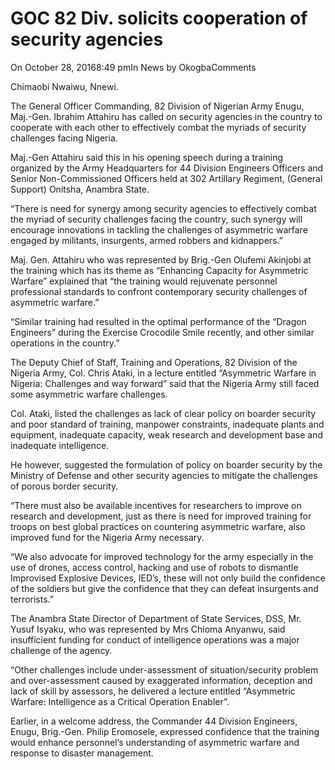 # GOC 82 Div. solicits cooperation of security agencies

On October 28, 20168:49 pmIn News by OkogbaComments

Chimaobi Nwaiwu, Nnewi.

The General Officer Commanding, 82 Division of Nigerian Army Enugu, Maj.-Gen. Ibrahim Attahiru has called on security agencies in the country to cooperate with each other to effectively combat the myriads of security challenges facing Nigeria.

Maj.-Gen Attahiru said this in his opening speech during a training organized by the Army Headquarters for 44 Division Engineers Officers and Senior Non-Commissioned Officers held at 302 Artillary Regiment, \(General Support\) Onitsha, Anambra State.

“There is need for synergy among security agencies to effectively combat the myriad of security challenges facing the country, such synergy will encourage innovations in tackling the challenges of asymmetric warfare engaged by militants, insurgents, armed robbers and kidnappers.”

Maj. Gen. Attahiru who was represented by Brig.-Gen Olufemi Akinjobi at the training which has its theme as “Enhancing Capacity for Asymmetric Warfare” explained that “the training would rejuvenate personnel professional standards to confront contemporary security challenges of asymmetric warfare.”

“Similar training had resulted in the optimal performance of the “Dragon Engineers” during the Exercise Crocodile Smile recently, and other similar operations in the country.”

The Deputy Chief of Staff, Training and Operations, 82 Division of the Nigeria Army, Col. Chris Ataki, in a lecture entitled “Asymmetric Warfare in Nigeria: Challenges and way forward” said that the Nigeria Army still faced some asymmetric warfare challenges.

Col. Ataki, listed the challenges as lack of clear policy on boarder security and poor standard of training, manpower constraints, inadequate plants and equipment, inadequate capacity, weak research and development base and inadequate intelligence.

He however, suggested the formulation of policy on boarder security by the Ministry of Defense and other security agencies to mitigate the challenges of porous border security.

“There must also be available incentives for researchers to improve on research and development, just as there is need for improved training for troops on best global practices on countering asymmetric warfare, also improved fund for the Nigeria Army necessary.

“We also advocate for improved technology for the army especially in the use of drones, access control, hacking and use of robots to dismantle Improvised Explosive Devices, IED’s, these will not only build the confidence of the soldiers but give the confidence that they can defeat insurgents and terrorists.”

The Anambra State Director of Department of State Services, DSS, Mr. Yusuf Isyaku, who was represented by Mrs Chioma Anyanwu, said insufficient funding for conduct of intelligence operations was a major challenge of the agency.

“Other challenges include under-assessment of situation/security problem and over-assessment caused by exaggerated information, deception and lack of skill by assessors, he delivered a lecture entitled “Asymmetric Warfare: Intelligence as a Critical Operation Enabler”.

Earlier, in a welcome address, the Commander 44 Division Engineers, Enugu, Brig.-Gen. Philip Eromosele, expressed confidence that the training would enhance personnel’s understanding of asymmetric warfare and response to disaster management.

